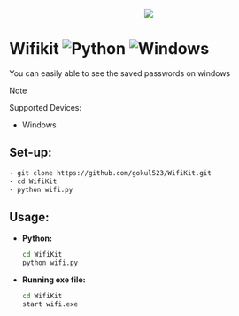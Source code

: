 <p align="center" width="100%">
<img style="margin-left:auto;margin-right:auto;" src="wifi1-modified.ico"></img>
</p>

# **Wifikit** ![Python](https://img.shields.io/badge/python-3670A0?style=for-the-badge&logo=python&logoColor=ffdd54) ![Windows](https://img.shields.io/badge/Windows-0078D6?style=for-the-badge&logo=windows&logoColor=white)

You can easily able to see the saved passwords on windows
> [!NOTE]
>Supported Devices:
> - Windows 

## **Set-up:**
```bash
- git clone https://github.com/gokul523/WifiKit.git
- cd WifiKit
- python wifi.py
```

## **Usage:**

  - **Python:**
    ```bash
    cd WifiKit
    python wifi.py
    ```
  - **Running exe file:**
    ```bash
    cd WifiKit
    start wifi.exe
    ```
